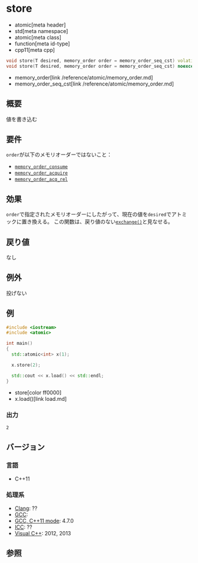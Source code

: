 # store
* atomic[meta header]
* std[meta namespace]
* atomic[meta class]
* function[meta id-type]
* cpp11[meta cpp]

```cpp
void store(T desired, memory_order order = memory_order_seq_cst) volatile noexcept;
void store(T desired, memory_order order = memory_order_seq_cst) noexcept;
```
* memory_order[link /reference/atomic/memory_order.md]
* memory_order_seq_cst[link /reference/atomic/memory_order.md]

## 概要
値を書き込む


## 要件
`order`が以下のメモリオーダーではないこと：

- [`memory_order_consume`](/reference/atomic/memory_order.md)
- [`memory_order_acquire`](/reference/atomic/memory_order.md)
- [`memory_order_acq_rel`](/reference/atomic/memory_order.md)

## 効果
`order`で指定されたメモリオーダーにしたがって、現在の値を`desired`でアトミックに置き換える。
この関数は、戻り値のない[`exchange()`](exchange.md)と見なせる。


## 戻り値
なし


## 例外
投げない


## 例
```cpp example
#include <iostream>
#include <atomic>

int main()
{
  std::atomic<int> x(1);

  x.store(2);

  std::cout << x.load() << std::endl;
}
```
* store[color ff0000]
* x.load()[link load.md]

### 出力
```
2
```

## バージョン
### 言語
- C++11


### 処理系
- [Clang](/implementation.md#clang): ??
- [GCC](/implementation.md#gcc): 
- [GCC, C++11 mode](/implementation.md#gcc): 4.7.0
- [ICC](/implementation.md#icc): ??
- [Visual C++](/implementation.md#visual_cpp): 2012, 2013


## 参照


